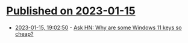 # [Published on 2023-01-15](index.md)

* [2023-01-15, 19:02:50](https://news.ycombinator.com/item?id=34392039) - [Ask HN: Why are some Windows 11 keys so cheap?](https://news.ycombinator.com/item?id=34392039)

